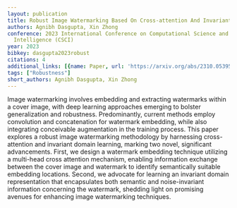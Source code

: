 ```yaml
---
layout: publication
title: Robust Image Watermarking Based On Cross-attention And Invariant Domain Learning
authors: Agnibh Dasgupta, Xin Zhong
conference: 2023 International Conference on Computational Science and Computational
  Intelligence (CSCI)
year: 2023
bibkey: dasgupta2023robust
citations: 4
additional_links: [{name: Paper, url: 'https://arxiv.org/abs/2310.05395'}]
tags: ["Robustness"]
short_authors: Agnibh Dasgupta, Xin Zhong
---
```

Image watermarking involves embedding and extracting watermarks within a
cover image, with deep learning approaches emerging to bolster generalization
and robustness. Predominantly, current methods employ convolution and
concatenation for watermark embedding, while also integrating conceivable
augmentation in the training process. This paper explores a robust image
watermarking methodology by harnessing cross-attention and invariant domain
learning, marking two novel, significant advancements. First, we design a
watermark embedding technique utilizing a multi-head cross attention mechanism,
enabling information exchange between the cover image and watermark to identify
semantically suitable embedding locations. Second, we advocate for learning an
invariant domain representation that encapsulates both semantic and
noise-invariant information concerning the watermark, shedding light on
promising avenues for enhancing image watermarking techniques.